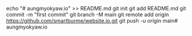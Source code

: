 echo "# aungmyokyaw.io" >> README.md
git init
git add README.md
git commit -m "first commit"
git branch -M main
git remote add origin https://github.com/smartburme/website.io.git
git push -u origin main# aungmyokyaw.io
